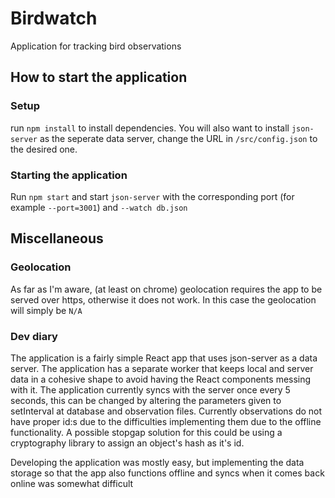 # Birdwatch

Application for tracking bird observations

## How to start the application


### Setup

run `npm install` to install dependencies. You will also want to install `json-server` as the seperate data server, change the URL in `/src/config.json` to the desired one.

### Starting the application

Run `npm start` and start `json-server` with the corresponding port (for example `--port=3001`) and `--watch db.json`


## Miscellaneous

### Geolocation

As far as I'm aware, (at least on chrome) geolocation requires the app to be served over https, otherwise it does not work. In this case the geolocation will simply be `N/A`

### Dev diary

The application is a fairly simple React app that uses json-server as a data server. The application has a separate worker that keeps local and server data in a cohesive shape to avoid having the React components messing with it. The application currently syncs with the server once every 5 seconds, this can be changed by altering the parameters given to setInterval at database and observation files. Currently observations do not have proper id:s due to the difficulties implementing them due to the offline functionality. A possible stopgap solution for this could be using a cryptography library to assign an object's hash as it's id.

Developing the application was mostly easy, but implementing the data storage so that the app also functions offline and syncs when it comes back online was somewhat difficult
